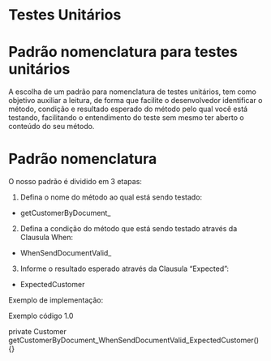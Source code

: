 # Testes Unitários


# Padrão nomenclatura para testes unitários
A escolha de um padrão para nomenclatura de testes unitários, tem como objetivo auxiliar a leitura, de forma que facilite o desenvolvedor identificar o método, condição e resultado esperado do método pelo qual você está testando, facilitando o entendimento do teste sem mesmo ter aberto o conteúdo do seu método.



# Padrão nomenclatura
O nosso padrão é dividido em 3 etapas:


1. Defina o nome do método ao qual está sendo testado:
 - getCustomerByDocument_

2. Defina a condição do método que está sendo testado através da Clausula When: 
 - WhenSendDocumentValid_

3. Informe o resultado esperado através da Clausula “Expected”: 

 - ExpectedCustomer


Exemplo de implementação:


Exemplo código 1.0

private Customer getCustomerByDocument_WhenSendDocumentValid_ExpectedCustomer(){}


